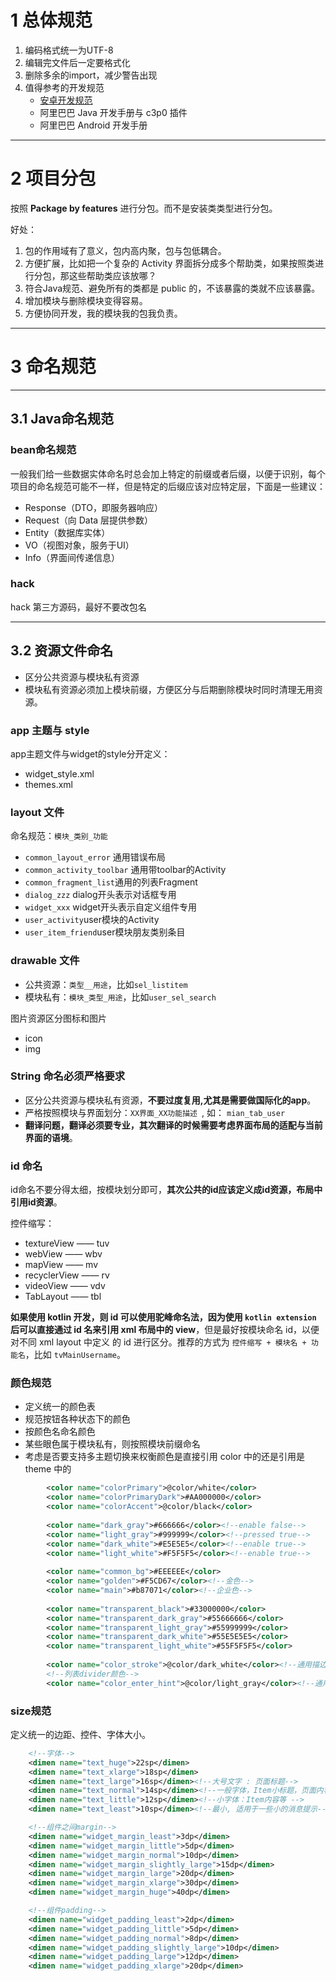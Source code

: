 # 1 总体规范

1. 编码格式统一为UTF-8
2. 编辑完文件后一定要格式化
3. 删除多余的import，减少警告出现
4. 值得参考的开发规范
    - [安卓开发规范](https://github.com/Blankj/AndroidStandardDevelop#1-%E5%89%8D%E8%A8%80)
    - 阿里巴巴 Java 开发手册与 c3p0 插件
    - 阿里巴巴 Android 开发手册

---
# 2 项目分包

按照 **Package by features** 进行分包。而不是安装类类型进行分包。

好处：

1. 包的作用域有了意义，包内高内聚，包与包低耦合。
1. 方便扩展，比如把一个复杂的 Activity 界面拆分成多个帮助类，如果按照类进行分包，那这些帮助类应该放哪？
1. 符合Java规范、避免所有的类都是 public 的，不该暴露的类就不应该暴露。
1. 增加模块与删除模块变得容易。
1. 方便协同开发，我的模块我的包我负责。

---
# 3 命名规范

---
## 3.1 Java命名规范

### bean命名规范

一般我们给一些数据实体命名时总会加上特定的前缀或者后缀，以便于识别，每个项目的命名规范可能不一样，但是特定的后缀应该对应特定层，下面是一些建议：

 - Response（DTO，即服务器响应）
 - Request（向 Data 层提供参数）
 - Entity（数据库实体）
 - VO（视图对象，服务于UI）
 - Info（界面间传递信息）

### hack

hack 第三方源码，最好不要改包名

---
## 3.2 资源文件命名

- 区分公共资源与模块私有资源
- 模块私有资源必须加上模块前缀，方便区分与后期删除模块时同时清理无用资源。

### app 主题与 style

app主题文件与widget的style分开定义：

- widget_style.xml
- themes.xml

### layout 文件

命名规范：`模块_类别_功能`

  - `common_layout_error` 通用错误布局
  - `common_activity_toolbar` 通用带toolbar的Activity
  - `common_fragment_list`通用的列表Fragment
  - `dialog_zzz` dialog开头表示对话框专用
  - `widget_xxx` widget开头表示自定义组件专用
  - `user_activity`user模块的Activity
  - `user_item_friend`user模块朋友类别条目


### drawable 文件

- 公共资源：`类型__用途`，比如`sel_listitem`
- 模块私有：`模块_类型_用途`，比如`user_sel_search`


图片资源区分图标和图片

- icon
- img

### String 命名必须严格要求

- 区分公共资源与模块私有资源，**不要过度复用,尤其是需要做国际化的app**。
- 严格按照模块与界面划分：`XX界面_XX功能描述 `, 如： `mian_tab_user`
- **翻译问题，翻译必须要专业，其次翻译的时候需要考虑界面布局的适配与当前界面的语境**。

### id 命名

id命名不要分得太细，按模块划分即可，**其次公共的id应该定义成id资源，布局中引用id资源**。

控件缩写：

- textureView —— tuv
- webView —— wbv
- mapView —— mv
- recyclerView —— rv
- videoView —— vdv
- TabLayout —— tbl

**如果使用 kotlin 开发，则 id 可以使用驼峰命名法，因为使用 `kotlin extension` 后可以直接通过 id 名来引用 xml 布局中的 view**，但是最好按模块命名 id，以便对不同 xml layout 中定义 的 id 进行区分。推荐的方式为 `控件缩写 + 模块名 + 功能名`，比如 `tvMainUsername`。

### 颜色规范

- 定义统一的颜色表
- 规范按钮各种状态下的颜色
- 按颜色名命名颜色
- 某些眼色属于模块私有，则按照模块前缀命名
- 考虑是否要支持多主题切换来权衡颜色是直接引用 color 中的还是引用是 theme 中的

```xml
        <color name="colorPrimary">@color/white</color>
        <color name="colorPrimaryDark">#AA000000</color>
        <color name="colorAccent">@color/black</color>
    
        <color name="dark_gray">#666666</color><!--enable false-->
        <color name="light_gray">#999999</color><!--pressed true-->
        <color name="dark_white">#E5E5E5</color><!--enable true-->
        <color name="light_white">#F5F5F5</color><!--enable true-->
    
        <color name="common_bg">#EEEEEE</color>
        <color name="golden">#F5CD67</color><!--金色-->
        <color name="main">#b87071</color><!--企业色-->
    
        <color name="transparent_black">#33000000</color>
        <color name="transparent_dark_gray">#55666666</color>
        <color name="transparent_light_gray">#55999999</color>
        <color name="transparent_dark_white">#55E5E5E5</color>
        <color name="transparent_light_white">#55F5F5F5</color>
    
        <color name="color_stroke">@color/dark_white</color><!--通用描边-->
        <!--列表divider颜色-->
        <color name="color_enter_hint">@color/light_gray</color><!--通用输入hint文字颜色-->
```

### size规范

定义统一的边距、控件、字体大小。

```xml
    <!--字体-->
    <dimen name="text_huge">22sp</dimen>
    <dimen name="text_xlarge">18sp</dimen>
    <dimen name="text_large">16sp</dimen><!--大号文字 : 页面标题-->
    <dimen name="text_normal">14sp</dimen><!--一般字体，Item小标题，页面内容等-->
    <dimen name="text_little">12sp</dimen><!--小字体：Item内容等 -->
    <dimen name="text_least">10sp</dimen><!--最小, 适用于一些小的消息提示-->

    <!--组件之间margin-->
    <dimen name="widget_margin_least">3dp</dimen>
    <dimen name="widget_margin_little">5dp</dimen>
    <dimen name="widget_margin_normal">10dp</dimen>
    <dimen name="widget_margin_slightly_large">15dp</dimen>
    <dimen name="widget_margin_large">20dp</dimen>
    <dimen name="widget_margin_xlarge">30dp</dimen>
    <dimen name="widget_margin_huge">40dp</dimen>

    <!--组件padding-->
    <dimen name="widget_padding_least">2dp</dimen>
    <dimen name="widget_padding_little">5dp</dimen>
    <dimen name="widget_padding_normal">8dp</dimen>
    <dimen name="widget_padding_slightly_large">10dp</dimen>
    <dimen name="widget_padding_large">12dp</dimen>
    <dimen name="widget_padding_xlarge">20dp</dimen>
```
